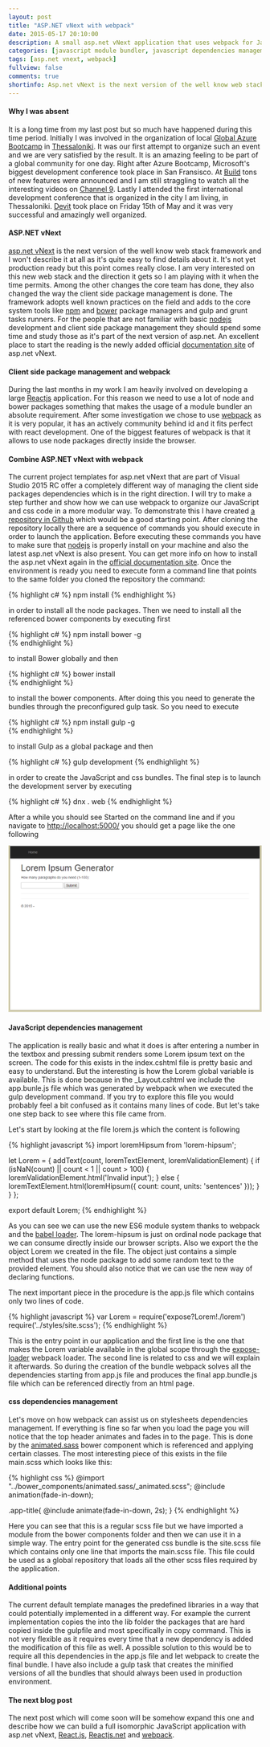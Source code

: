 ```yaml
---
layout: post
title: "ASP.NET vNext with webpack"
date: 2015-05-17 20:10:00
description: A small asp.net vNext application that uses webpack for JavaScript and css module bundling
categories: [javascript module bundler, javascript dependencies management, css module bundler, css dependencies management]
tags: [asp.net vnext, webpack]
fullview: false
comments: true
shortinfo: Asp.net vNext is the next version of the well know web stack framework and I won't describe it at all as it's quite easy to find details about it.
---
```


#### Why I was absent

It is a long time from my last post but so much have happened during this time period. Initially I was involved in the organization of local [Global Azure Bootcamp][bootcamp] in [Thessaloniki][skgazure]. It was our first attempt to organize such an event and we are very satisfied by the result. It is an amazing feeling to be part of a global community for one day. Right after Azure Bootcamp, Microsoft's biggest development conference took place in San Fransisco. At [Build][build] tons of new features were announced and I am still straggling to watch all the interesting videos on [Channel 9][channel9]. Lastly I attended the first international development conference that is organized in the city I am living, in Thessaloniki. [Devit][devit] took place on Friday 15th of May and it was very successful and amazingly well organized.

#### ASP.NET vNext

[asp.net vNext][vnext] is the next version of the well know web stack framework and I won't describe it at all as it's quite easy to find details about it. It's not yet production ready but this point comes really close. I am very interested on this new web stack and the direction it gets so I am playing with it when the time permits. Among the other changes the core team has done, they also changed the way the client side package management is done. The framework adopts well known practices on the field and adds to the core system tools like [npm][npm] and [bower][bower] package managers and gulp and grunt tasks runners. For the people that are not familiar with basic [nodejs][node] development and client side package management they should spend some time and study those as it's part of the next version of asp.net. An excellent place to start the reading is the newly added official [documentation site][aspdoc] of asp.net vNext.

#### Client side package management and webpack

During the last months in my work I am heavily involved on developing a large [Reactjs][react] application. For this reason we need to use a lot of node and bower packages something that makes the usage of a module bundler an absolute requirement. After some investigation we chose to use [webpack][webpack] as it is very popular, it has an actively community behind id and it fits perfect with react development. One of the biggest features of webpack is that it allows to use node packages directly inside the browser.

#### Combine ASP.NET vNext with webpack

 The current project templates for asp.net vNext that are part of Visual Studio 2015 RC offer a completely different way of managing the client side packages dependencies which is in the right direction. I will try to make a step further and show how we can use webpack to organize our JavaScript and css code in a more modular way. To demonstrate this I have created [a repository in Github][repo] which would be a good starting point. After cloning the repository locally there are a sequence of commands you should execute in order to launch the application. Before executing these commands you have to make sure that [nodejs][node] is properly install on your machine and also the latest asp.net vNext is also present. You can get more info on how to install the asp.net vNext again in the [official documentation site][aspdoc]. Once the environment is ready you need to execute form a command line that points to the same folder you cloned the repository the command: 

 {% highlight c# %}
 	npm install
 {% endhighlight %} 

 in order to install all the node packages. Then we need to install all the referenced bower components by executing first 

{% highlight c# %}
 	npm install bower -g 	
 {% endhighlight %}

 to install Bower globally and then 

 {% highlight c# %}
 	bower install 	
 {% endhighlight %}

 to install the bower components. After doing this you need to generate the bundles through the preconfigured gulp task. So you need to execute

{% highlight c# %}
 	npm install gulp -g 	
 {% endhighlight %} 

 to install Gulp as a global package and then 

{% highlight c# %}
 gulp development
{% endhighlight %}

in order to create the JavaScript and css bundles. The final step is to launch the development server by executing

{% highlight c# %}
 dnx . web
{% endhighlight %}

After a while you should see Started on the command line and if you navigate to [http://localhost:5000/][local] you should get a page like the one following

<div class="row">
   <div class="col-sm-6 col-sm-offset-3 col-md-4 col-md-offset-4">
        <a href="/assets/images/webpack.png" class="select node folder">
            <img src="/assets/images/webpack.png" alt="select node folder">      
        </a>
   </div>
</div>

#### JavaScript dependencies management

The application is really basic and what it does is after entering a number in the textbox and pressing submit renders some Lorem ipsum text on the screen. The code for this exists in the index.cshtml file is pretty basic and easy to understand. But the interesting is how the Lorem global variable is available. This is done because in the _Layout.cshtml we include the app.bunle.js file which was generated by webpack when we executed the gulp development command. If you try to explore this file you would probably feel a bit confused as it contains many lines of code. But let's take one step back to see where this file came from. 

Let's start by looking at the file lorem.js which the content is following

{% highlight javascript %}
import loremHipsum from 'lorem-hipsum';

let Lorem = {
  addText(count, loremTextElement, loremValidationElement) {
	if (isNaN(count) || count < 1 || count > 100) {
	  loremValidationElement.html('Invalid input');
	} else {
	  loremTextElement.html(loremHipsum({
        count: count,
	    units: 'sentences'
	  }));
    }      
  }
};

export default Lorem;
{% endhighlight %}

As you can see we can use the new ES6 module system thanks to webpack and the [babel loader][babelloader]. The lorem-hipsum is just on ordinal node package that we can consume directly inside our browser scripts. Also we export the the object Lorem we created in the file. The object just contains a simple method that uses the node package to add some random text to the provided element. You should also notice that we can use the new way of declaring functions.

The next important piece in the procedure is the app.js file which contains only two lines of code.

{% highlight javascript %}
var Lorem = require('expose?Lorem!./lorem')
require('../styles/site.scss');
{% endhighlight %}

This is the entry point in our application and the first line is the one that makes the Lorem variable available in the global scope through the [expose-loader][expose] webpack loader. The second line is related to css and we will explain it afterwards. So during the creation of the bundle webpack solves all the dependencies starting from app.js file and produces the final app.bundle.js file which can be referenced directly from an html page.

#### css dependencies management

Let's move on how webpack can assist us on stylesheets dependencies management. If everything is fine so far when you load the page you will notice that the top header animates and fades in to the page. This is done by the [animated.sass][animated] bower component which is referenced and applying certain classes. The most interesting piece of this exists in the file main.scss which looks like this:

{% highlight css %}
@import "../bower_components/animated.sass/_animated.scss";
@include animation(fade-in-down);

.app-title{
    @include animate(fade-in-down, 2s);
}
{% endhighlight %}

Here you can see that this is a regular scss file but we have imported a module from the bower components folder and then we can use it in a simple way. The entry point for the generated css bundle is the site.scss file which contains only one line that imports the main.scss file. This file could be used as a global repository that loads all the other scss files required by the application.

#### Additional points

The current default template manages the predefined libraries in a way that could potentially implemented in a different way. For example the current implementation copies the into the lib folder the packages that are hard copied inside the gulpfile and most specifically in copy command. This is not very flexible as it requires every time that a new dependency is added the modification of this file as well. A possible solution to this would be to require all this dependencies in the app.js file and let webpack to create the final bundle. I have also include a gulp task that creates the minified versions of all the bundles that should always been used in production environment.

#### The next blog post

The next post which will come soon will be somehow expand this one and describe how we can build a full isomorphic JavaScript application with asp.net vNext, [React.js][react], [Reactjs.net][reactnet] and [webpack][webpack].


[bootcamp]: http://global.azurebootcamp.net/
[skgazure]: http://www.skgazure.com/
[build]: http://www.buildwindows.com/
[channel9]: http://channel9.msdn.com/events/build/2015/
[devit]: http://devitconf.org/
[vnext]: http://www.asp.net/vnext
[npm]: https://www.npmjs.com/
[bower]: http://bower.io/
[gulp]: http://gulpjs.com/
[grunt]: http://gruntjs.com/
[node]: https://nodejs.org/
[aspdoc]: http://docs.asp.net/en/latest/index.html
[react]: http://facebook.github.io/react/
[webpack]: http://webpack.github.io/
[repo]: https://github.com/xabikos/aspvnextwebpack
[local]: http://localhost:5000/
[babelloader]: https://github.com/babel/babel-loader/
[expose]: https://github.com/webpack/expose-loader/
[animated]: https://github.com/jdsimcoe/animated.sass/
[reactnet]: http://reactjs.net/